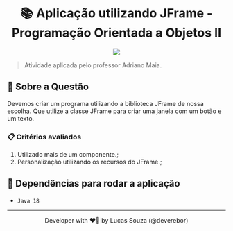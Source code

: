 <h1 align="center">📚 Aplicação utilizando JFrame - Programação Orientada a Objetos II</h1>

<p align="center">
  <img src="https://cdn.shopify.com/s/files/1/1385/6131/files/homepage-hero-team_grande.gif?v=1506621193">
</p>

> Atividade aplicada pelo professor Adriano Maia.

## 📢 Sobre a Questão

Devemos criar um programa utilizando a biblioteca JFrame de nossa escolha. Que utilize a classe JFrame para criar uma
janela com um botão e um texto.

### 📋 Critérios avaliados

1. Utilizado mais de um componente.;
2. Personalização utilizando os recursos do JFrame.;

## 🎯 Dependências para rodar a aplicação

- `Java 18`

---

<p align='center'>
  Developer with ❤️‍🔥 by Lucas Souza (@deverebor)
</p>
